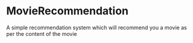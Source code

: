 # MovieRecommendation
A simple recommendation system which will recommend you a movie as per the content of the movie
